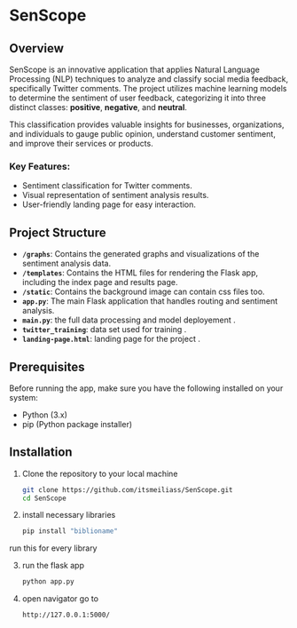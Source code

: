 # SenScope

## Overview

SenScope is an innovative application that applies Natural Language Processing (NLP) techniques to analyze and classify social media feedback, specifically Twitter comments. The project utilizes machine learning models to determine the sentiment of user feedback, categorizing it into three distinct classes: **positive**, **negative**, and **neutral**.

This classification provides valuable insights for businesses, organizations, and individuals to gauge public opinion, understand customer sentiment, and improve their services or products.

### Key Features:
- Sentiment classification for Twitter comments.
- Visual representation of sentiment analysis results.
- User-friendly landing page for easy interaction.

## Project Structure

- **`/graphs`**: Contains the generated graphs and visualizations of the sentiment analysis data.
- **`/templates`**: Contains the HTML files for rendering the Flask app, including the index page and results page.
- **`/static`**: Contains the background image can contain css files too.
- **`app.py`**: The main Flask application that handles routing and sentiment analysis.
- **`main.py`**: the full data processing and model deployement .
- **`twitter_training`**: data set used for training .
- **`landing-page.html`**: landing page for the project .




## Prerequisites

Before running the app, make sure you have the following installed on your system:

- Python (3.x)
- pip (Python package installer)

## Installation

1. Clone the repository to your local machine

   ```bash
   git clone https://github.com/itsmeiliass/SenScope.git
   cd SenScope
2. install necessary libraries

   ```bash
   pip install "biblioname"
run this for every library

3. run the flask app 
    ```bash
   python app.py
4. open navigator go to 
    ```bash
    http://127.0.0.1:5000/

